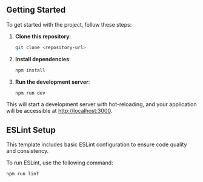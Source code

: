 ## Getting Started

To get started with the project, follow these steps:

1. **Clone this repository**:

   ```bash
   git clone <repository-url>
   ```

2. **Install dependencies**:

   ```bash
   npm install
   ```

3. **Run the development server**:
   ```bash
   npm run dev
   ```

This will start a development server with hot-reloading, and your application will be accessible at [http://localhost:3000](http://localhost:3000).

## ESLint Setup

This template includes basic ESLint configuration to ensure code quality and consistency.

To run ESLint, use the following command:

```bash
npm run lint
```
